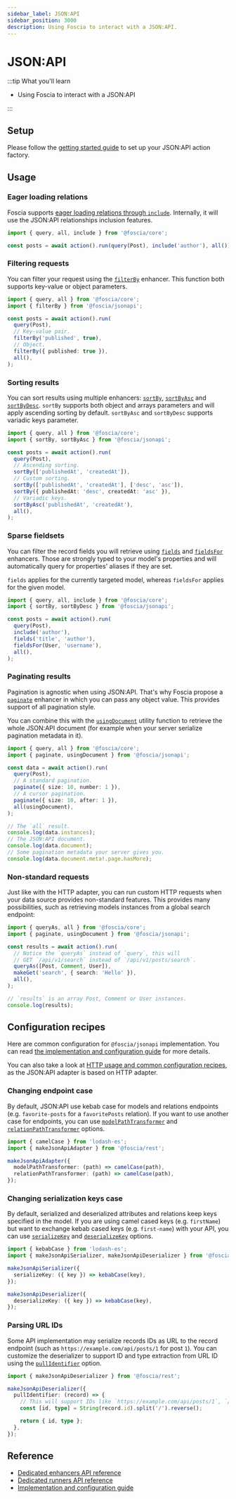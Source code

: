 ```yaml
---
sidebar_label: JSON:API
sidebar_position: 3000
description: Using Foscia to interact with a JSON:API.
---
```


# JSON:API

:::tip What you'll learn

- Using Foscia to interact with a JSON:API

:::

## Setup

Please follow the [getting started guide](/docs/getting-started) to set up your
JSON:API action factory.

## Usage

### Eager loading relations

Foscia supports
[eager loading relations through `include`](/docs/core-concepts/actions#eager-loading-relations).
Internally, it will use the JSON:API relationships inclusion features.

```typescript
import { query, all, include } from '@foscia/core';

const posts = await action().run(query(Post), include('author'), all());
```

### Filtering requests

You can filter your request using the
[`filterBy`](/docs/api/@foscia/jsonapi/functions/filterBy) enhancer. This function
both supports key-value or object parameters.

```typescript
import { query, all } from '@foscia/core';
import { filterBy } from '@foscia/jsonapi';

const posts = await action().run(
  query(Post),
  // Key-value pair.
  filterBy('published', true),
  // Object.
  filterBy({ published: true }),
  all(),
);
```

### Sorting results

You can sort results using multiple enhancers:
[`sortBy`](/docs/api/@foscia/jsonapi/functions/sortBy),
[`sortByAsc`](/docs/api/@foscia/jsonapi/functions/sortByAsc) and
[`sortByDesc`](/docs/api/@foscia/jsonapi/functions/sortByDesc).
`sortBy` supports both object and arrays parameters and will apply
ascending sorting by default.
`sortByAsc` and `sortByDesc` supports variadic keys parameter.

```typescript
import { query, all } from '@foscia/core';
import { sortBy, sortByAsc } from '@foscia/jsonapi';

const posts = await action().run(
  query(Post),
  // Ascending sorting.
  sortBy(['publishedAt', 'createdAt']),
  // Custom sorting.
  sortBy(['publishedAt', 'createdAt'], ['desc', 'asc']),
  sortBy({ publishedAt: 'desc', createdAt: 'asc' }),
  // Variadic keys.
  sortByAsc('publishedAt', 'createdAt'),
  all(),
);
```

### Sparse fieldsets

You can filter the record fields you will retrieve using
[`fields`](/docs/api/@foscia/jsonapi/functions/fields) and
[`fieldsFor`](/docs/api/@foscia/jsonapi/functions/fieldsFor) enhancers. Those are
strongly typed to your model's properties and will automatically query for
properties' aliases if they are set.

`fields` applies for the currently targeted model, whereas `fieldsFor` applies
for the given model.

```typescript
import { query, all, include } from '@foscia/core';
import { sortBy, sortByDesc } from '@foscia/jsonapi';

const posts = await action().run(
  query(Post),
  include('author'),
  fields('title', 'author'),
  fieldsFor(User, 'username'),
  all(),
);
```

### Paginating results

Pagination is agnostic when using JSON:API. That's why Foscia propose a
[`paginate`](/docs/api/@foscia/jsonapi/functions/paginate) enhancer in which you
can pass any object value. This provides support of all pagination style.

You can combine this with the
[`usingDocument`](/docs/api/@foscia/jsonapi/functions/usingDocument) utility
function to retrieve the whole JSON:API document (for example when your server
serialize pagination metadata in it).

```typescript
import { query, all } from '@foscia/core';
import { paginate, usingDocument } from '@foscia/jsonapi';

const data = await action().run(
  query(Post),
  // A standard pagination.
  paginate({ size: 10, number: 1 }),
  // A cursor pagination.
  paginate({ size: 10, after: 1 }),
  all(usingDocument),
);

// The `all` result.
console.log(data.instances);
// The JSON:API document.
console.log(data.document);
// Some pagination metadata your server gives you.
console.log(data.document.meta!.page.hasMore);
```

### Non-standard requests

Just like with the HTTP adapter, you can run custom HTTP requests when your
data source provides non-standard features.
This provides many possibilities, such as retrieving models instances from
a global search endpoint:

```typescript
import { queryAs, all } from '@foscia/core';
import { paginate, usingDocument } from '@foscia/jsonapi';

const results = await action().run(
  // Notice the `queryAs` instead of `query`, this will
  // GET `/api/v1/search` instead of `/api/v1/posts/search`.
  queryAs([Post, Comment, User]),
  makeGet('search', { search: 'Hello' }),
  all(),
);

// `results` is an array Post, Comment or User instances.
console.log(results);
```

## Configuration recipes

Here are common configuration for `@foscia/jsonapi` implementation. You can read
[the implementation and configuration guide](/docs/digging-deeper/implementations/jsonapi)
for more details.

You can also take a look at
[HTTP usage and common configuration recipes](/docs/digging-deeper/usages/http), as
the JSON:API adapter is based on HTTP adapter.

### Changing endpoint case

By default, JSON:API use kebab case for models and relations endpoints (e.g.
`favorite-posts` for a `favoritePosts` relation). If you want to use another
case for endpoints, you can use
[`modelPathTransformer`](/docs/api/@foscia/http/type-aliases/HttpAdapterConfig#modelpathtransformer)
and
[`relationPathTransformer`](/docs/api/@foscia/http/type-aliases/HttpAdapterConfig#relationpathtransformer)
options.

```typescript
import { camelCase } from 'lodash-es';
import { makeJsonApiAdapter } from '@foscia/rest';

makeJsonApiAdapter({
  modelPathTransformer: (path) => camelCase(path),
  relationPathTransformer: (path) => camelCase(path),
});
```

### Changing serialization keys case

By default, serialized and deserialized attributes and relations keep keys
specified in the model. If you are using camel cased keys (e.g. `firstName`)
but want to exchange kebab cased keys (e.g. `first-name`) with your API,
you can use
[`serializeKey`](/docs/api/@foscia/serialization/type-aliases/SerializerConfig#serializekey)
and [`deserializeKey`](/docs/api/@foscia/serialization/type-aliases/DeserializerConfig#deserializekey)
options.

```typescript
import { kebabCase } from 'lodash-es';
import { makeJsonApiSerializer, makeJsonApiDeserializer } from '@foscia/rest';

makeJsonApiSerializer({
  serializeKey: ({ key }) => kebabCase(key),
});

makeJsonApiDeserializer({
  deserializeKey: ({ key }) => kebabCase(key),
});
```

### Parsing URL IDs

Some API implementation may serialize records IDs as URL to the record endpoint
(such as `https://example.com/api/posts/1` for post `1`). You can customize
the deserializer to support ID and type extraction from URL ID using the
[`pullIdentifier`](/docs/api/@foscia/rest/type-aliases/RestDeserializerConfig#pullidentifier)
option.

```typescript
import { makeJsonApiDeserializer } from '@foscia/rest';

makeJsonApiDeserializer({
  pullIdentifier: (record) => {
    // This will support IDs like `https://example.com/api/posts/1`, `/api/posts/1`, etc.
    const [id, type] = String(record.id).split('/').reverse();

    return { id, type };
  },
});
```

## Reference

- [Dedicated enhancers API reference](/docs/api/@foscia/jsonapi/#enhancers)
- [Dedicated runners API reference](/docs/api/@foscia/jsonapi/#runners)
- [Implementation and configuration guide](/docs/digging-deeper/implementations/jsonapi)

